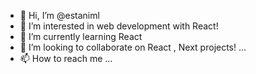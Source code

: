 - 👋 Hi, I’m @estaniml
- 👀 I’m interested in web development with React!
- 🌱 I’m currently learning React
- 💞️ I’m looking to collaborate on React , Next projects! ...
- 📫 How to reach me ...

<!---
estaniml/estaniml is a ✨ special ✨ repository because its `README.md` (this file) appears on your GitHub profile.
You can click the Preview link to take a look at your changes.
--->
